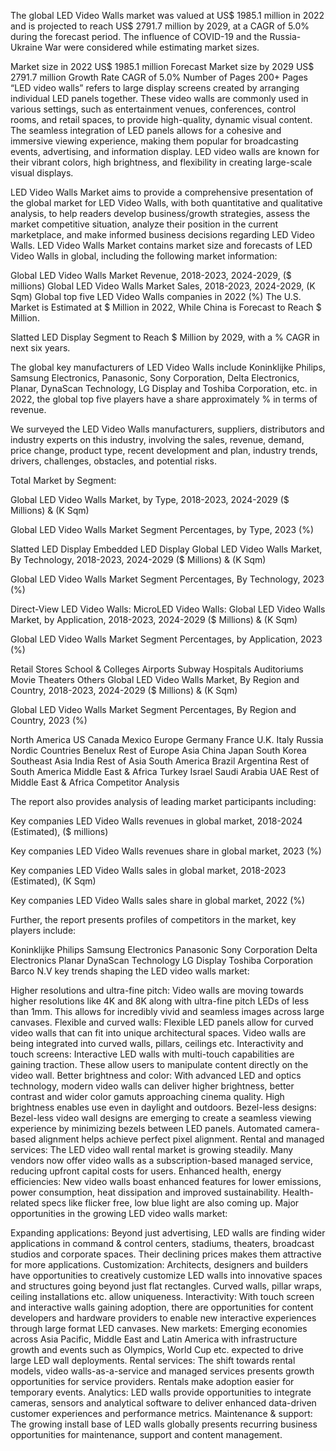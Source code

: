 The global LED Video Walls market was valued at US$ 1985.1 million in 2022 and is projected to reach US$ 2791.7 million by 2029, at a CAGR of 5.0% during the forecast period. The influence of COVID-19 and the Russia-Ukraine War were considered while estimating market sizes.

Market size in 2022	US$ 1985.1 million	Forecast Market size by 2029	US$ 2791.7 million
Growth Rate	CAGR of 5.0%	Number of Pages	200+ Pages
“LED video walls” refers to large display screens created by arranging individual LED panels together. These video walls are commonly used in various settings, such as entertainment venues, conferences, control rooms, and retail spaces, to provide high-quality, dynamic visual content. The seamless integration of LED panels allows for a cohesive and immersive viewing experience, making them popular for broadcasting events, advertising, and information display. LED video walls are known for their vibrant colors, high brightness, and flexibility in creating large-scale visual displays.

LED Video Walls Market aims to provide a comprehensive presentation of the global market for LED Video Walls, with both quantitative and qualitative analysis, to help readers develop business/growth strategies, assess the market competitive situation, analyze their position in the current marketplace, and make informed business decisions regarding LED Video Walls. LED Video Walls Market contains market size and forecasts of LED Video Walls in global, including the following market information:

Global LED Video Walls Market Revenue, 2018-2023, 2024-2029, ($ millions)
Global LED Video Walls Market Sales, 2018-2023, 2024-2029, (K Sqm)
Global top five LED Video Walls companies in 2022 (%)
The U.S. Market is Estimated at $ Million in 2022, While China is Forecast to Reach $ Million.

Slatted LED Display Segment to Reach $ Million by 2029, with a % CAGR in next six years.

The global key manufacturers of LED Video Walls include Koninklijke Philips, Samsung Electronics, Panasonic, Sony Corporation, Delta Electronics, Planar, DynaScan Technology, LG Display and Toshiba Corporation, etc. in 2022, the global top five players have a share approximately % in terms of revenue.

We surveyed the LED Video Walls manufacturers, suppliers, distributors and industry experts on this industry, involving the sales, revenue, demand, price change, product type, recent development and plan, industry trends, drivers, challenges, obstacles, and potential risks.

Total Market by Segment:

Global LED Video Walls Market, by Type, 2018-2023, 2024-2029 ($ Millions) & (K Sqm)

Global LED Video Walls Market Segment Percentages, by Type, 2023 (%)

Slatted LED Display
Embedded LED Display
Global LED Video Walls Market, By Technology, 2018-2023, 2024-2029 ($ Millions) & (K Sqm)

Global LED Video Walls Market Segment Percentages, By Technology, 2023 (%)

Direct-View LED Video Walls:
MicroLED Video Walls:
Global LED Video Walls Market, by Application, 2018-2023, 2024-2029 ($ Millions) & (K Sqm)

Global LED Video Walls Market Segment Percentages, by Application, 2023 (%)

Retail Stores
School & Colleges
Airports
Subway
Hospitals
Auditoriums
Movie Theaters
Others
Global LED Video Walls Market, By Region and Country, 2018-2023, 2024-2029 ($ Millions) & (K Sqm)

Global LED Video Walls Market Segment Percentages, By Region and Country, 2023 (%)

North America
US
Canada
Mexico
Europe
Germany
France
U.K.
Italy
Russia
Nordic Countries
Benelux
Rest of Europe
Asia
China
Japan
South Korea
Southeast Asia
India
Rest of Asia
South America
Brazil
Argentina
Rest of South America
Middle East & Africa
Turkey
Israel
Saudi Arabia
UAE
Rest of Middle East & Africa
Competitor Analysis

The report also provides analysis of leading market participants including:

Key companies LED Video Walls revenues in global market, 2018-2024 (Estimated), ($ millions)

Key companies LED Video Walls revenues share in global market, 2023 (%)

Key companies LED Video Walls sales in global market, 2018-2023 (Estimated), (K Sqm)

Key companies LED Video Walls sales share in global market, 2022 (%)

Further, the report presents profiles of competitors in the market, key players include:

Koninklijke Philips
Samsung Electronics
Panasonic
Sony Corporation
Delta Electronics
Planar
DynaScan Technology
LG Display
Toshiba Corporation
Barco N.V
key trends shaping the LED video walls market:

Higher resolutions and ultra-fine pitch: Video walls are moving towards higher resolutions like 4K and 8K along with ultra-fine pitch LEDs of less than 1mm. This allows for incredibly vivid and seamless images across large canvases.
Flexible and curved walls: Flexible LED panels allow for curved video walls that can fit into unique architectural spaces. Video walls are being integrated into curved walls, pillars, ceilings etc.
Interactivity and touch screens: Interactive LED walls with multi-touch capabilities are gaining traction. These allow users to manipulate content directly on the video wall.
Better brightness and color: With advanced LED and optics technology, modern video walls can deliver higher brightness, better contrast and wider color gamuts approaching cinema quality. High brightness enables use even in daylight and outdoors.
Bezel-less designs: Bezel-less video wall designs are emerging to create a seamless viewing experience by minimizing bezels between LED panels. Automated camera-based alignment helps achieve perfect pixel alignment.
Rental and managed services: The LED video wall rental market is growing steadily. Many vendors now offer video walls as a subscription-based managed service, reducing upfront capital costs for users.
Enhanced health, energy efficiencies: New video walls boast enhanced features for lower emissions, power consumption, heat dissipation and improved sustainability. Health-related specs like flicker free, low blue light are also coming up.
Major opportunities in the growing LED video walls market:

Expanding applications: Beyond just advertising, LED walls are finding wider applications in command & control centers, stadiums, theaters, broadcast studios and corporate spaces. Their declining prices makes them attractive for more applications.
Customization: Architects, designers and builders have opportunities to creatively customize LED walls into innovative spaces and structures going beyond just flat rectangles. Curved walls, pillar wraps, ceiling installations etc. allow uniqueness.
Interactivity: With touch screen and interactive walls gaining adoption, there are opportunities for content developers and hardware providers to enable new interactive experiences through large format LED canvases.
New markets: Emerging economies across Asia Pacific, Middle East and Latin America with infrastructure growth and events such as Olympics, World Cup etc. expected to drive large LED wall deployments.
Rental services: The shift towards rental models, video walls-as-a-service and managed services presents growth opportunities for service providers. Rentals make adoption easier for temporary events.
Analytics: LED walls provide opportunities to integrate cameras, sensors and analytical software to deliver enhanced data-driven customer experiences and performance metrics.
Maintenance & support: The growing install base of LED walls globally presents recurring business opportunities for maintenance, support and content management.

